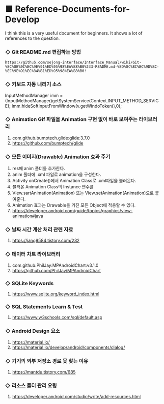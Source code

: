 # ■ Reference-Documents-for-Develop
I think this is a very useful document for beginners. It shows a lot of references to the question.

### ◇ Git README.md 편집하는 방법
    https://github.com/sejong-interface/Interface_Manual/wiki/Git-%EC%8B%9C%EC%9E%91%ED%95%98%EA%B8%B0%233-README.md-%ED%8C%8C%EC%9D%BC-%EC%9E%91%EC%84%B1%ED%95%98%EA%B8%B0!

### ◇ 키보드 자동 내리기 소스
  InputMethodManager imm = (InputMethodManager)getSystemService(Context.INPUT_METHOD_SERVICE);
  imm.hideSoftInputFromWindow(v.getWindoToken(),0);

### ◇ Animation Gif 파일을 Animation 구현 없이 바로 보여주는 라이브러리
  1. com.github.bumptech.glide:glide:3.7.0
  2. https://github.com/bumptech/glide

### ◇ 모든 이미지(Drawable) Animation 효과 주기
  1. res에  anim 폴더를 추가한다.
  2. anim 폴더에  .xml 파일로 animation을 구성한다.
  3. Activity onCreate()에서 Animation Class로 .xml파일을 불러온다.
  4. 불러온 Animation Class의 Instance 변수를
  5. View.sartAnimation(Animation) 또는 View.setAnimation(Animation)으로 붙여준다.
  6. Animation 효과는 Drawable을 가진 모든 Object에 적용할 수 있다.
  7. https://developer.android.com/guide/topics/graphics/view-animation#java

### ◇ 날짜 시간 계산 처리 관련 자료
  1. https://jang8584.tistory.com/232

### ◇ 데이터 차트 라이브러리
  1. com.github.PhilJay:MPAndroidChart:v3.1.0
  2. https://github.com/PhilJay/MPAndroidChart

### ◇ SQLite Keywords
  1. https://www.sqlite.org/keyword_index.html

### ◇ SQL Statements Learn & Test
  1. https://www.w3schools.com/sql/default.asp

### ◇ Android Design 요소
  1. https://material.io/
  2. https://material.io/develop/android/components/dialog/

### ◇ 기기의 외부 저장소 경로 못 찾는 이유
  1. https://mantdu.tistory.com/685

### ◇ 리소스 폴더 관리 요령
  1. https://developer.android.com/studio/write/add-resources.html

